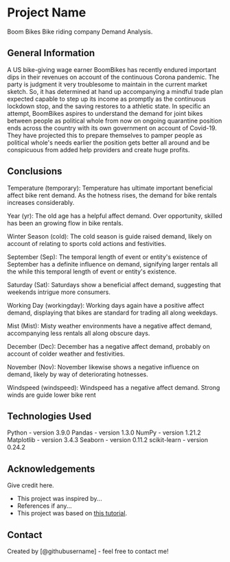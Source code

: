 # Project Name
Boom Bikes Bike riding company Demand Analysis.



## General Information
A US bike-giving wage earner BoomBikes has recently endured important dips in their revenues on account of the continuous Corona pandemic.
The party is judgment it very troublesome to maintain in the current market sketch. So, it has determined at hand up accompanying a mindful trade plan expected capable to step up its income as promptly as the continuous lockdown stop, and the saving restores to a athletic state.
In specific an attempt, BoomBikes aspires to understand the demand for joint bikes between people as political whole from now on ongoing quarantine position ends across the country with its own government on account of Covid-19.
They have projected this to prepare themselves to pamper people as political whole's needs earlier the position gets better all around and be conspicuous from added help providers and create huge profits.

## Conclusions
Temperature (temporary): Temperature has ultimate important beneficial affect bike rent demand. As the hotness rises, the demand for bike rentals increases considerably.

Year (yr): The old age has a helpful affect demand. Over opportunity, skilled has been an growing flow in bike rentals.

Winter Season (cold): The cold season is guide raised demand, likely on account of relating to sports cold actions and festivities.

September (Sep): The temporal length of event or entity's existence of September has a definite influence on demand, signifying larger rentals all the while this temporal length of event or entity's existence.

Saturday (Sat): Saturdays show a beneficial affect demand, suggesting that weekends intrigue more consumers.

Working Day (workingday): Working days again have a positive affect demand, displaying that bikes are standard for trading all along weekdays.

Mist (Mist): Misty weather environments have a negative affect demand, accompanying less rentals all along obscure days.

December (Dec): December has a negative affect demand, probably on account of colder weather and festivities.

November (Nov): November likewise shows a negative influence on demand, likely by way of deteriorating hotnesses.

Windspeed (windspeed): Windspeed has a negative affect demand. Strong winds are guide lower bike rent


## Technologies Used
Python - version 3.9.0
Pandas - version 1.3.0
NumPy - version 1.21.2
Matplotlib - version 3.4.3
Seaborn - version 0.11.2
scikit-learn - version 0.24.2

<!-- As the libraries versions keep on changing, it is recommended to mention the version of library used in this project -->

## Acknowledgements
Give credit here.
- This project was inspired by...
- References if any...
- This project was based on [this tutorial](https://www.example.com).


## Contact
Created by [@githubusername] - feel free to contact me!


<!-- Optional -->
<!-- ## License -->
<!-- This project is open source and available under the [... License](). -->

<!-- You don't have to include all sections - just the one's relevant to your project -->
